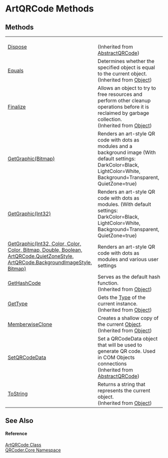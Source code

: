 # ArtQRCode Methods




## Methods
<table>
<tr>
<td><a href="M_QRCoder_Core_AbstractQRCode_Dispose.md">Dispose</a></td>
<td><br />(Inherited from <a href="T_QRCoder_Core_AbstractQRCode.md">AbstractQRCode</a>)</td></tr>
<tr>
<td><a href="https://learn.microsoft.com/dotnet/api/system.object.equals#system-object-equals(system-object)" target="_blank" rel="noopener noreferrer">Equals</a></td>
<td>Determines whether the specified object is equal to the current object.<br />(Inherited from <a href="https://learn.microsoft.com/dotnet/api/system.object" target="_blank" rel="noopener noreferrer">Object</a>)</td></tr>
<tr>
<td><a href="https://learn.microsoft.com/dotnet/api/system.object.finalize" target="_blank" rel="noopener noreferrer">Finalize</a></td>
<td>Allows an object to try to free resources and perform other cleanup operations before it is reclaimed by garbage collection.<br />(Inherited from <a href="https://learn.microsoft.com/dotnet/api/system.object" target="_blank" rel="noopener noreferrer">Object</a>)</td></tr>
<tr>
<td><a href="M_QRCoder_Core_ArtQRCode_GetGraphic.md">GetGraphic(Bitmap)</a></td>
<td>Renders an art-style QR code with dots as modules and a background image (With default settings: DarkColor=Black, LightColor=White, Background=Transparent, QuietZone=true)</td></tr>
<tr>
<td><a href="M_QRCoder_Core_ArtQRCode_GetGraphic_1.md">GetGraphic(Int32)</a></td>
<td>Renders an art-style QR code with dots as modules. (With default settings: DarkColor=Black, LightColor=White, Background=Transparent, QuietZone=true)</td></tr>
<tr>
<td><a href="M_QRCoder_Core_ArtQRCode_GetGraphic_2.md">GetGraphic(Int32, Color, Color, Color, Bitmap, Double, Boolean, ArtQRCode.QuietZoneStyle, ArtQRCode.BackgroundImageStyle, Bitmap)</a></td>
<td>Renders an art-style QR code with dots as modules and various user settings</td></tr>
<tr>
<td><a href="https://learn.microsoft.com/dotnet/api/system.object.gethashcode" target="_blank" rel="noopener noreferrer">GetHashCode</a></td>
<td>Serves as the default hash function.<br />(Inherited from <a href="https://learn.microsoft.com/dotnet/api/system.object" target="_blank" rel="noopener noreferrer">Object</a>)</td></tr>
<tr>
<td><a href="https://learn.microsoft.com/dotnet/api/system.object.gettype" target="_blank" rel="noopener noreferrer">GetType</a></td>
<td>Gets the <a href="https://learn.microsoft.com/dotnet/api/system.type" target="_blank" rel="noopener noreferrer">Type</a> of the current instance.<br />(Inherited from <a href="https://learn.microsoft.com/dotnet/api/system.object" target="_blank" rel="noopener noreferrer">Object</a>)</td></tr>
<tr>
<td><a href="https://learn.microsoft.com/dotnet/api/system.object.memberwiseclone" target="_blank" rel="noopener noreferrer">MemberwiseClone</a></td>
<td>Creates a shallow copy of the current <a href="https://learn.microsoft.com/dotnet/api/system.object" target="_blank" rel="noopener noreferrer">Object</a>.<br />(Inherited from <a href="https://learn.microsoft.com/dotnet/api/system.object" target="_blank" rel="noopener noreferrer">Object</a>)</td></tr>
<tr>
<td><a href="M_QRCoder_Core_AbstractQRCode_SetQRCodeData.md">SetQRCodeData</a></td>
<td>Set a QRCodeData object that will be used to generate QR code. Used in COM Objects connections<br />(Inherited from <a href="T_QRCoder_Core_AbstractQRCode.md">AbstractQRCode</a>)</td></tr>
<tr>
<td><a href="https://learn.microsoft.com/dotnet/api/system.object.tostring" target="_blank" rel="noopener noreferrer">ToString</a></td>
<td>Returns a string that represents the current object.<br />(Inherited from <a href="https://learn.microsoft.com/dotnet/api/system.object" target="_blank" rel="noopener noreferrer">Object</a>)</td></tr>
</table>

## See Also


#### Reference
<a href="T_QRCoder_Core_ArtQRCode.md">ArtQRCode Class</a>  
<a href="N_QRCoder_Core.md">QRCoder.Core Namespace</a>  

